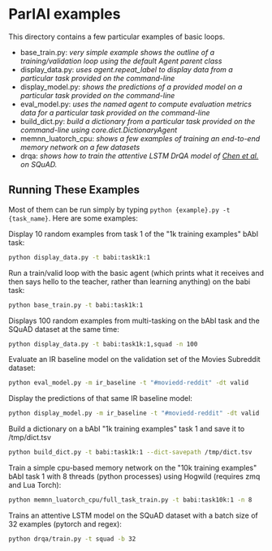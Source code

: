 # ParlAI examples

This directory contains a few particular examples of basic loops.

- base_train.py: _very simple example shows the outline of a training/validation loop using the default Agent parent class_
- display_data.py: _uses agent.repeat_label to display data from a particular task provided on the command-line_
- display_model.py: _shows the predictions of a provided model on a particular task provided on the command-line_
- eval_model.py: _uses the named agent to compute evaluation metrics data for a particular task provided on the command-line_
- build_dict.py: _build a dictionary from a particular task provided on the command-line using core.dict.DictionaryAgent_
- memnn_luatorch_cpu: _shows a few examples of training an end-to-end memory network on a few datasets_
- drqa: _shows how to train the attentive LSTM DrQA model of [Chen et al.](https://arxiv.org/abs/1704.00051) on SQuAD._

## Running These Examples

Most of them can be run simply by typing `python {example}.py -t {task_name}`. Here are some examples:

Display 10 random examples from task 1 of the "1k training examples" bAbI task:
```bash
python display_data.py -t babi:task1k:1
```

Run a train/valid loop with the basic agent (which prints what it receives and then says hello to the teacher, rather than learning anything) on the babi task:
```bash
python base_train.py -t babi:task1k:1
```

Displays 100 random examples from multi-tasking on the bAbI task and the SQuAD dataset at the same time:
```bash
python display_data.py -t babi:task1k:1,squad -n 100
```

Evaluate an IR baseline model on the validation set of the Movies Subreddit dataset:
```bash
python eval_model.py -m ir_baseline -t "#moviedd-reddit" -dt valid
```

Display the predictions of that same IR baseline model:
```bash
python display_model.py -m ir_baseline -t "#moviedd-reddit" -dt valid
```

Build a dictionary on a bAbI "1k training examples" task 1 and save it to /tmp/dict.tsv
```bash
python build_dict.py -t babi:task1k:1 --dict-savepath /tmp/dict.tsv
```

Train a simple cpu-based memory network on the "10k training examples" bAbI task 1 with 8 threads (python processes) using Hogwild (requires zmq and Lua Torch):
```bash
python memnn_luatorch_cpu/full_task_train.py -t babi:task10k:1 -n 8
```

Trains an attentive LSTM model on the SQuAD dataset with a batch size of 32 examples (pytorch and regex):
```bash
python drqa/train.py -t squad -b 32
```
